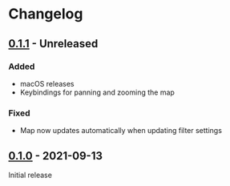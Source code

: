 # Changelog

## [0.1.1](https://github.com/marvk/vatprism/compare/v0.1.0...v0.1.1) - Unreleased

### Added

- macOS releases
- Keybindings for panning and zooming the map

### Fixed

- Map now updates automatically when updating filter settings

## [0.1.0](https://github.com/marvk/vatprism/releases/tag/v0.1.0) - 2021-09-13

Initial release